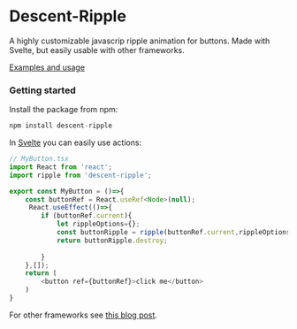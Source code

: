 # Descent-Ripple

A highly customizable javascrip ripple animation for buttons. Made with Svelte, but easily usable with other frameworks. 

[Examples and usage](https://gradientdescent.de/descent-ripple/)

### Getting started

Install the package from npm:

```javascript
npm install descent-ripple
```

In [Svelte](https://svelte.dev) you can easily use actions:

```javascript
// MyButton.tsx
import React from 'react';
import ripple from 'descent-ripple';

export const MyButton = ()=>{
    const buttonRef = React.useRef<Node>(null);
     React.useEffect(()=>{
        if (buttonRef.current){
            let rippleOptions={};
            const buttonRipple = ripple(buttonRef.current,rippleOptions);
            return buttonRipple.destroy;
            
        }
    },[]);
    return (
        <button ref={buttonRef}>click me</button>
    )
}
```

For other frameworks see [this blog post](https://gradientdescent.de/descent-ripple/).

